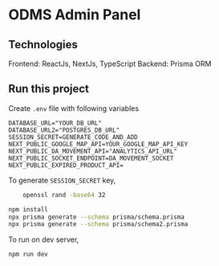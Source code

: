 # ODMS Admin Panel

## Technologies

Frontend: ReactJs, NextJs, TypeScript
Backend: Prisma ORM

## Run this project

Create `.env` file with following variables

```
DATABASE_URL="YOUR_DB_URL"
DATABASE_URL2="POSTGRES_DB_URL"
SESSION_SECRET=GENERATE_CODE_AND_ADD
NEXT_PUBLIC_GOOGLE_MAP_API=YOUR_GOOGLE_MAP_API_KEY
NEXT_PUBLIC_DA_MOVEMENT_API="ANALYTICS_API_URL"
NEXT_PUBLIC_SOCKET_ENDPOINT=DA_MOVEMENT_SOCKET
NEXT_PUBLIC_EXPIRED_PRODUCT_API=
```

To generate `SESSION_SECRET` key,

```bash
    openssl rand -base64 32
```

```bash
npm install
npx prisma generate --schema prisma/schema.prisma
npx prisma generate --schema prisma/schema2.prisma
```

To run on dev server,

```bash
npm run dev
```
